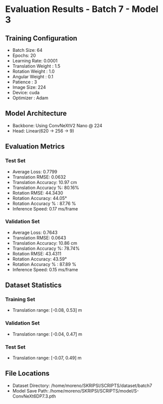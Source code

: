 # Evaluation Results - Batch 7 - Model 3

## Training Configuration
- Batch Size: 64
- Epochs: 20
- Learning Rate: 0.0001
- Translation Weight : 1.5
- Rotation Weight : 1.0
- Angular Weight : 0.1
- Patience : 3
- Image Size: 224
- Device: cuda
- Optimizer : Adam

## Model Architecture
- Backbone: Using ConvNeXtV2 Nano @ 224
- Head: Linear(620 -> 256 -> 9)

## Evaluation Metrics

### Test Set
- Average Loss: 0.7799
- Translation RMSE: 0.0632
- Translation Accuracy: 10.97 cm
- Translation Accuracy %: 80.16%
- Rotation RMSE: 44.3430
- Rotation Accuracy: 44.05°
- Rotation Accuracy % : 87.76 %
- Inference Speed: 0.17 ms/frame

### Validation Set
- Average Loss: 0.7643
- Translation RMSE: 0.0643
- Translation Accuracy: 10.86 cm
- Translation Accuracy %: 78.74%
- Rotation RMSE: 43.4311
- Rotation Accuracy: 43.59°
- Rotation Accuracy % : 87.89 %
- Inference Speed: 0.15 ms/frame

## Dataset Statistics
### Training Set
- Translation range: [-0.08, 0.53] m

### Validation Set
- Translation range: [-0.04, 0.47] m

### Test Set
- Translation range: [-0.07, 0.49] m

## File Locations
- Dataset Directory: /home/moreno/SKRIPSI/SCRIPTS/dataset/batch7
- Model Save Path: /home/moreno/SKRIPSI/SCRIPTS/model/S-ConvNeXt6DP7.3.pth
